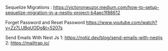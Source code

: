Sequelize Migrations : https://victoronwuzor.medium.com/how-to-setup-sequelize-migration-in-a-nestjs-project-b4aec1f88612

Forget Password and Reset Password
https://www.youtube.com/watch?v=Zz7LUBqUODg&t=5207s

Send Emails With Nest Js
1: https://notiz.dev/blog/send-emails-with-nestjs
2: https://mailtrap.io/

